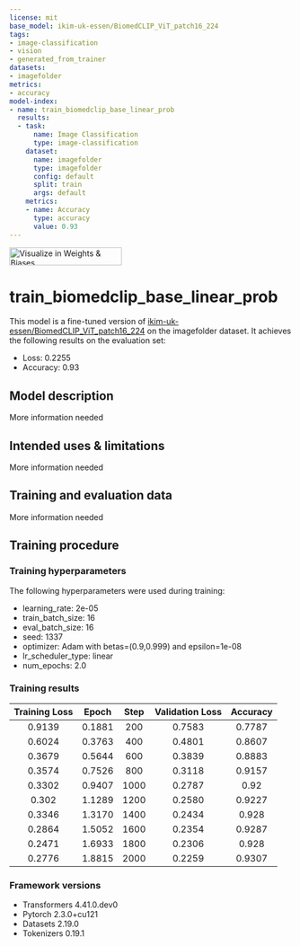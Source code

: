 ```yaml
---
license: mit
base_model: ikim-uk-essen/BiomedCLIP_ViT_patch16_224
tags:
- image-classification
- vision
- generated_from_trainer
datasets:
- imagefolder
metrics:
- accuracy
model-index:
- name: train_biomedclip_base_linear_prob
  results:
  - task:
      name: Image Classification
      type: image-classification
    dataset:
      name: imagefolder
      type: imagefolder
      config: default
      split: train
      args: default
    metrics:
    - name: Accuracy
      type: accuracy
      value: 0.93
---
```


<!-- This model card has been generated automatically according to the information the Trainer had access to. You
should probably proofread and complete it, then remove this comment. -->

[<img src="https://raw.githubusercontent.com/wandb/assets/main/wandb-github-badge-28.svg" alt="Visualize in Weights & Biases" width="200" height="32"/>](https://wandb.ai/ermuzzz2001/huggingface/runs/yhq9fb9z)
# train_biomedclip_base_linear_prob

This model is a fine-tuned version of [ikim-uk-essen/BiomedCLIP_ViT_patch16_224](https://huggingface.co/ikim-uk-essen/BiomedCLIP_ViT_patch16_224) on the imagefolder dataset.
It achieves the following results on the evaluation set:
- Loss: 0.2255
- Accuracy: 0.93

## Model description

More information needed

## Intended uses & limitations

More information needed

## Training and evaluation data

More information needed

## Training procedure

### Training hyperparameters

The following hyperparameters were used during training:
- learning_rate: 2e-05
- train_batch_size: 16
- eval_batch_size: 16
- seed: 1337
- optimizer: Adam with betas=(0.9,0.999) and epsilon=1e-08
- lr_scheduler_type: linear
- num_epochs: 2.0

### Training results

| Training Loss | Epoch  | Step | Validation Loss | Accuracy |
|:-------------:|:------:|:----:|:---------------:|:--------:|
| 0.9139        | 0.1881 | 200  | 0.7583          | 0.7787   |
| 0.6024        | 0.3763 | 400  | 0.4801          | 0.8607   |
| 0.3679        | 0.5644 | 600  | 0.3839          | 0.8883   |
| 0.3574        | 0.7526 | 800  | 0.3118          | 0.9157   |
| 0.3302        | 0.9407 | 1000 | 0.2787          | 0.92     |
| 0.302         | 1.1289 | 1200 | 0.2580          | 0.9227   |
| 0.3346        | 1.3170 | 1400 | 0.2434          | 0.928    |
| 0.2864        | 1.5052 | 1600 | 0.2354          | 0.9287   |
| 0.2471        | 1.6933 | 1800 | 0.2306          | 0.928    |
| 0.2776        | 1.8815 | 2000 | 0.2259          | 0.9307   |


### Framework versions

- Transformers 4.41.0.dev0
- Pytorch 2.3.0+cu121
- Datasets 2.19.0
- Tokenizers 0.19.1
